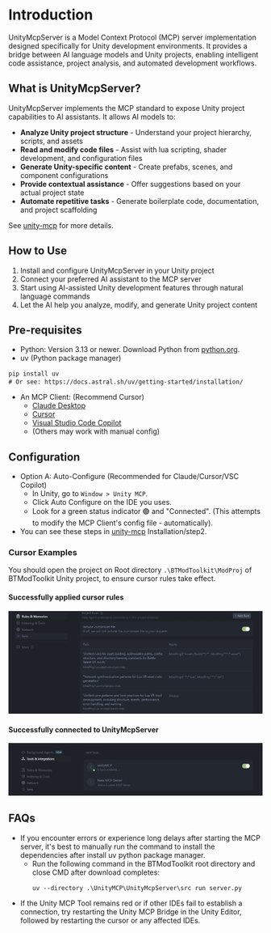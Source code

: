 # Introduction

UnityMcpServer is a Model Context Protocol (MCP) server implementation designed specifically for Unity development environments. It provides a bridge between AI language models and Unity projects, enabling intelligent code assistance, project analysis, and automated development workflows.


## What is UnityMcpServer?
UnityMcpServer implements the MCP standard to expose Unity project capabilities to AI assistants. It allows AI models to:

- **Analyze Unity project structure** - Understand your project hierarchy, scripts, and assets
- **Read and modify code files** - Assist with lua scripting, shader development, and configuration files
- **Generate Unity-specific content** - Create prefabs, scenes, and component configurations
- **Provide contextual assistance** - Offer suggestions based on your actual project state
- **Automate repetitive tasks** - Generate boilerplate code, documentation, and project scaffolding

See [unity-mcp](https://github.com/justinpbarnett/unity-mcp) for more details.


## How to Use
1. Install and configure UnityMcpServer in your Unity project
2. Connect your preferred AI assistant to the MCP server
3. Start using AI-assisted Unity development features through natural language commands
4. Let the AI help you analyze, modify, and generate Unity project content


## Pre-requisites
- Python: Version 3.13 or newer. Download Python from [python.org](https://www.python.org/downloads/).
- uv (Python package manager)
```
pip install uv
# Or see: https://docs.astral.sh/uv/getting-started/installation/
```
- An MCP Client: (Recommend Cursor)
    - [Claude Desktop](https://claude.ai/download)
    - [Cursor](https://www.cursor.com/en/downloads)
    - [Visual Studio Code Copilot](https://code.visualstudio.com/docs/copilot/overview)
    - (Others may work with manual config)


## Configuration
- Option A: Auto-Configure (Recommended for Claude/Cursor/VSC Copilot)
    - In Unity, go to `Window > Unity MCP`.
    - Click Auto Configure on the IDE you uses.
    - Look for a green status indicator 🟢 and "Connected". (This attempts to modify the MCP Client's config file - automatically).
- You can see these steps in [unity-mcp](https://github.com/justinpbarnett/unity-mcp) Installation/step2.

### Cursor Examples
You should open the project on Root directory `.\BTModToolkit\ModProj` of BTModToolkit Unity project, to ensure cursor rules take effect.
#### Successfully applied cursor rules
![cursor rules](Imgs/cursorRules.jpg)
#### Successfully connected to UnityMcpServer
![unityMCP](Imgs/unityMCP.PNG)


## FAQs
- If you encounter errors or experience long delays after starting the MCP server, it's best to manually run the command to install the dependencies after install uv python package manager.
    - Run the following command in the BTModToolkit root directory and close CMD after download completes:
        ```
        uv --directory .\UnityMCP\UnityMcpServer\src run server.py
        ```
- If the Unity MCP Tool remains red or if other IDEs fail to establish a connection, try restarting the Unity MCP Bridge in the Unity Editor, followed by restarting the cursor or any affected IDEs.
